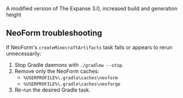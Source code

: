 A modified version of The Expanse 3.0, increased build and generation height

## NeoForm troubleshooting

If NeoForm's `createMinecraftArtifacts` task fails or appears to rerun unnecessarily:

1. Stop Gradle daemons with `./gradlew --stop`.
2. Remove only the NeoForm caches:
   - `%USERPROFILE%\.gradle\caches\neoform`
   - `%USERPROFILE%\.gradle\caches\neoforge`
3. Re-run the desired Gradle task.

